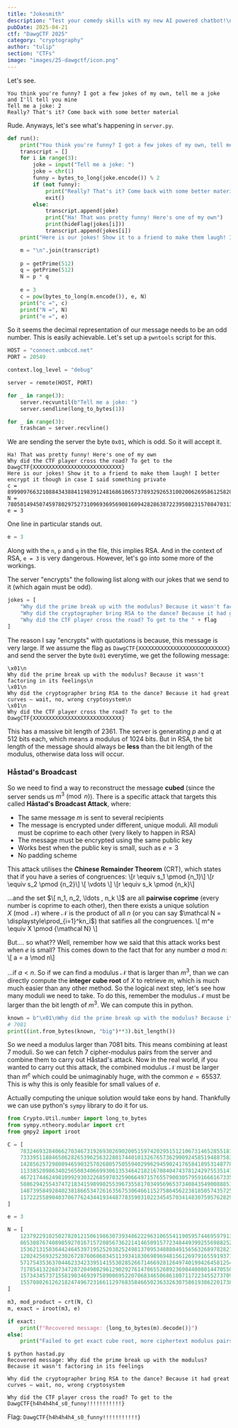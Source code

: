 ```yaml
---
title: "Jokesmith"
description: "Test your comedy skills with my new AI powered chatbot!\n\n`nc connect.umbccd.net 20549`" 
pubDate: 2025-04-21
ctf: "DawgCTF 2025"
category: "cryptography"
author: "tulip"
section: "CTFs"
image: "images/25-dawgctf/icon.png"
---
```


Let's see.

```
You think you're funny? I got a few jokes of my own, tell me a joke and I'll tell you mine
Tell me a joke: 2
Really? That's it? Come back with some better material
```

Rude. Anyways, let's see what's happening in `server.py`.

```py
def run():
    print("You think you're funny? I got a few jokes of my own, tell me a joke and I'll tell you mine")
    transcript = []
    for i in range(3):
        joke = input("Tell me a joke: ")
        joke = chr(1)
        funny = bytes_to_long(joke.encode()) % 2
        if (not funny):
            print("Really? That's it? Come back with some better material")
            exit()
        else:
            transcript.append(joke)
            print("Ha! That was pretty funny! Here's one of my own")
            print(hideFlag(jokes[i]))
            transcript.append(jokes[i])
    print("Here is our jokes! Show it to a friend to make them laugh! I better encrypt it though in case I said something private")

    m = "\n".join(transcript)
    
    p = getPrime(512)
    q = getPrime(512)
    N = p * q
    
    e = 3
    c = pow(bytes_to_long(m.encode()), e, N)
    print("c =", c)
    print("N =", N)
    print("e =", e)
```

So it seems the decimal representation of our message needs to be an odd number. This is easily achievable. Let's set up a `pwntools` script for this.
```py
HOST = "connect.umbccd.net"
PORT = 20549

context.log_level = "debug"

server = remote(HOST, PORT)

for _ in range(3):
    server.recvuntil(b"Tell me a joke: ")
    server.sendline(long_to_bytes(1))

for _ in range(3):
    trashcan = server.recvline()
```
We are sending the server the byte `0x01`, which is odd. So it will accept it.

```
Ha! That was pretty funny! Here's one of my own
Why did the CTF player cross the road? To get to the DawgCTF{XXXXXXXXXXXXXXXXXXXXXXXXXXXX}
Here is our jokes! Show it to a friend to make them laugh! I better encrypt it though in case I said something private
c = 8999097663210884343884119839124816861065737893292653100200626958612582048692109841547053357785668865880303486758872187554299320139641106702444994222023235186775713278525795797181200440189982942835407743478854789191076372702834557882683545950531787641698468465420442273704886320620885239453109190081199923605
N = 78050149450745978029752731096936956908160942828638722395082315708470313573878853896369664181354464073207459066711437948970083068837818625773597057850156466342478711033236607229267315041198876066289347575531464479667786555456400496251433793931287344708659164168209593098780684367366427374033024304962966614027
e = 3
```

One line in particular stands out.
```py
e = 3
```

Along with the `n`, `p` and `q` in the file, this implies RSA. And in the context of RSA, `e = 3` is very dangerous. However, let's go into some more of the workings.

The server "encrypts" the following list along with our jokes that we send to it (which again must be odd).
```py
jokes = [
    "Why did the prime break up with the modulus? Because it wasn't factoring in its feelings",
    "Why did the cryptographer bring RSA to the dance? Because it had great curves — wait, no, wrong cryptosystem",
    "Why did the CTF player cross the road? To get to the " + flag
]
```

The reason I say "encrypts" with quotations is because, this message is very large. If we assume the flag as `DawgCTF{XXXXXXXXXXXXXXXXXXXXXXXXXXXX}` and send the server the byte `0x01` everytime, we get the following message:
```
\x01\n
Why did the prime break up with the modulus? Because it wasn't factoring in its feelings\n
\x01\n
Why did the cryptographer bring RSA to the dance? Because it had great curves — wait, no, wrong cryptosystem\n
\x01\n
Why did the CTF player cross the road? To get to the DawgCTF{XXXXXXXXXXXXXXXXXXXXXXXXXXXX}
```
This has a massive bit length of 2361. The server is generating $p$ and $q$ at 512 bits each, which means a modulus of 1024 bits. But in RSA, the bit length of the message should always be **less** than the bit length of the modulus, otherwise data loss will occur.

### Håstad's Broadcast
So we need to find a way to reconstruct the message **cubed** (since the server sends us $m^3\pmod n$). There is a specific attack that targets this called **Håstad's Broadcast Attack**, where:
- The same message $m$ is sent to several recipients
- The message is encrypted under different, unique moduli. All moduli must be coprime to each other (very likely to happen in RSA)
- The message must be encrypted using the same public key
- Works best when the public key is small, such as $e = 3$
- No padding scheme

This attack utilises the **Chinese Remainder Theorem** (CRT), which states that if you have a series of congruences:
\\[r \equiv s_1 \pmod {n_1}\\]
\\[r \equiv s_2 \pmod {n_2}\\]
\\[ \vdots \\]
\\[r \equiv s_k \pmod {n_k}\\]

...and the set $\[ n_1, n_2, \ldots , n_k \]$ are all **pairwise coprime** (every number is coprime to each other), then there exists a unique solution $X \pmod{\mathcal N}$ where $\mathcal N$ is the product of all $n$ (or you can say $\mathcal N = \displaystyle\prod_{i=1}^kn_i$) that satifies all the congruences. 
\\[ m^e \equiv X \pmod {\mathcal N} \\]

But.... so what?? Well, remember how we said that this attack works best when $e$ is small? This comes down to the fact that for any number $a$ mod $n$:
\\[ a = a \mod n\\]

...if $a < n$. So if we can find a modulus $\mathcal N$ that is larger than $m^3$, than we can directly compute the **integer cube root** of $X$ to retrieve $m$, which is much much easier than any other method. So the logical next step, let's see how many moduli we need to take. To do this, remember the modulus $\mathcal N$ must be larger than the bit length of $m^3$. We can compute this in python.

```py
known = b"\x01\nWhy did the prime break up with the modulus? Because it wasn't factoring in its feelings\n\x01\nWhy did the cryptographer bring RSA to the dance? Because it had great curves \xe2\x80\x94 wait, no, wrong cryptosystem\n\x01\nWhy did the CTF player cross the road? To get to the DawgCTF{XXXXXXXXXXXXXXXXXXXXXXXXXXXX}"
# 7081
print((int.from_bytes(known, "big")**3).bit_length())
```

So we need a modulus larger than 7081 bits. This means combining at least 7 moduli. So we can fetch 7 cipher-modulus pairs from the server and combine them to carry out Håstad's attack. Now in the real world, if you wanted to carry out this attack, the combined modulus $\mathcal N$ must be larger than $m^e$ which could be unimaginably huge, with the common $e = 65537$. This is why this is only feasible for small values of $e$. 

Actually computing the unique solution would take eons by hand. Thankfully we can use python's `sympy` library to do it for us.

```py
from Crypto.Util.number import long_to_bytes
from sympy.ntheory.modular import crt
from gmpy2 import iroot

C = [
    7832469328406627034673192693026902005159742029515121067314652855181413851198506287164483026511056985980859118250470464037568842876402749675405325062483720736344451843065991128112443546969000996201889576500628624898756650874736320570202967346402799860264846024361447970990860912175748377836647334303985398545,
    73339511884650628265396256322801744010132676573629009245851948875839632246582392255638866906866681521287751647561191702408568592732024195105330425006487925590190553527284076893428497497495163239342899746986221352163081335901903012794975175698306860995878357254019808321598474021978859330027966834267343261723,
    142856257298089465903257026805750559402996294590241765841895314877805272248096898955285312790766997182184746623209523799270861457515885932497602611369982096433303174148866783559093101769824259613598969575658709207559395913216377934675485872513509898506184664142184353774279837353934446586513738978326995774389,
    113385209863402565083406699306135346421821670840474378124297553514706598767833569137438886180165601402442537324078169988850881951176878276034092597105736353180754190276172693704346920023700228750510098008525914085779714432531628498707385379932731435954270430517323924472103424953138849237974851324843023472123,
    46721744624981099293032268597032590664971576557900305795916661673354492246423824911591974837420943419768687980372503035002935630203170836445195927255855169594581007091063328783362568659179025202641255693393107191051176972361676551274181117996042316650811845389052191440791657474930261443910981912585434385546,
    58862942554374721834159899825539673558170349569653734084354900888517413756844829706992911347924693616386860684964524012978860832206005509122318467666897527194484605635949188941221246635018372659688402971642804762213925160172286722079193211306168444044214856516662315669488621578525445013101253749116378425972,
    148739584928402381866534726163567530646611527586456223818505743572599751197825679924624166065382462264637622619515544876254003602649861741208540350383862971229408505041152851548970770964350255316293171423300432319188183279171825648352660760307955957776173955572134309505423115538147678897995697088903536426964,
    117222558904037067762434419344877835903102234545703414830759576282982834927486002175132502651055093622400841875850847922587652947410123443314454412124069779193834015012962555365402082248013767139445338283943606621985028043110544921584074789740135449730369010814621074853062224207580670684045965491086064023098
]

e = 3

N = [
    123792291025027820121506198630739348622296310655411905957446959791357069283595601810769295696478006638983671098903870935080243670238015216570236438917626956171895084497560910548179566943681714134441709434649511684842583636627527355853972140046376968009281926380164517226487312986629495583367675649583321416909,
    86530876740898592701671572085673622141465091577234844939925569882528647987834754925110966326611483784626742191551827781983638057185287590711958639606151715810561090860437684039695695293373377238957666180997410356172352672324592725797004810273530301876322993459400081237739236266268386991650680259107879620897,
    153621315836442464539719525203825249813709534888049156563268978282109631604461252915690303829118354058671827958918011922369479827310545333436704429390939003626324704509317605597881700211524837784063363050689211154929713618046693102034880553906060436485082604963255117740622576023788476750939192288259366280761,
    120242569325230267287606068345113934183069896948156126979165591937180756055832401600325519043616203208567688884719395495122361270810833630710274665868859140307490721052620428100841326843856065583219418424722932086329220934290528896313091564397273170397641643591110357756108343954220919144304729147908366409559,
    57175435363704462334233951415530285266714669281264974019942645812547370543212766110355814826668213968879741207141512035421278118563243999909612791505001932645125049301112634778689093596316445600603354867066385850240932470706423395553452203602725433654685243073068915691311465041976646078663298950122851068259,
    71785413226873472872049802961290292761470655268923698440080144705504819091694228337083649295988037584393747916380999366632788190312157211096032600223674850383892352089441569901793174659601473660458964468095042633151228447045363936208248803138596354509033590224154446917198371750588282993111370577978306525141,
    157343457371558190346939758900695220706834650686180711722345527370955506557576041394791162334222672383241417145024556369698307196571946654870896357095320449748319961182866596187919810110613489809469995183978078936477953910920334471335644515819833916795340122886761124396393530409190660731236365298436053550671,
    155708026126218247496723166112976835846650236332630758619386220173898218316191222054612149596209739798520416646571572362675942871900992628579733311611987852628196842144464481002881069005723186032082035770883915771177605386994506336163534012507224487760753832640482654167818314594179954848516120731953023902771
]

m3, mod_product = crt(N, C)
m, exact = iroot(m3, e)

if exact:
    print(f"Recovered message: {long_to_bytes(m).decode()}")
else:
    print("Failed to get exact cube root, more ciphertext modulus pairs needed.")
```

```
$ python hastad.py
Recovered message: Why did the prime break up with the modulus? Because it wasn't factoring in its feelings

Why did the cryptographer bring RSA to the dance? Because it had great curves — wait, no, wrong cryptosystem

Why did the CTF player cross the road? To get to the DawgCTF{h4h4h4h4_s0_funny!!!!!!!!!!!}
```

Flag: `DawgCTF{h4h4h4h4_s0_funny!!!!!!!!!!!}`